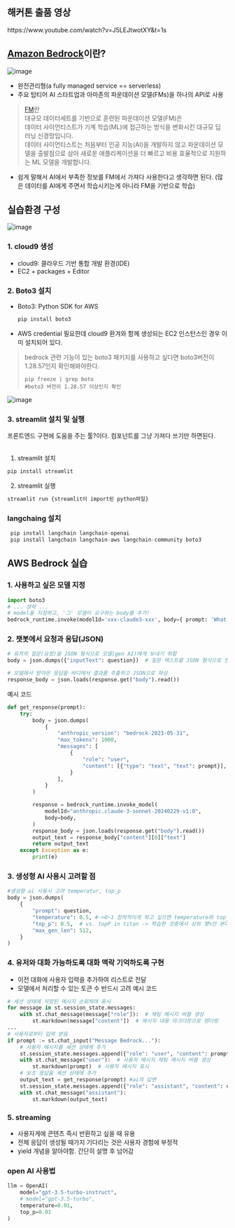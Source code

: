 ## 해커톤 출품 영상
<p> https://www.youtube.com/watch?v=J5LEJtwotXY&t=1s </p>

## [Amazon Bedrock](https://docs.aws.amazon.com/ko_kr/bedrock/latest/userguide/what-is-bedrock.html)이란?
![image](https://github.com/user-attachments/assets/9e495768-ab05-462c-b01e-87091c34bbff)

- 완전관리형(a fully managed service == serverless)
- 주요 탑티어 AI 스타트업과 아마존의 파운데이션 모델(FMs)을 하나의 API로 사용
>[FM](https://aws.amazon.com/ko/what-is/foundation-models/)란   
>대규모 데이터세트를 기반으로 훈련된 파운데이션 모델(FM)은   
>데이터 사이언티스트가 기계 학습(ML)에 접근하는 방식을 변화시킨 대규모 딥 러닝 신경망입니다.    
>데이터 사이언티스트는 처음부터 인공 지능(AI)을 개발하지 않고 파운데이션 모델을 출발점으로 삼아 새로운 애플리케이션을 더 빠르고 비용 효율적으로 지원하는 ML 모델을 개발합니다.   

- 쉽게 말해서 AI에서 부족한 정보를 FM에서 가져다 사용한다고 생각하면 된다. (많은 데이터를 AI에게 주면서 학습시키는게 아니라 FM을 기반으로 학습)

## 실습환경 구성
![image](https://github.com/user-attachments/assets/7b92dbcd-0981-477e-8b93-c276f22cac0f)

### 1. cloud9 생성
- cloud9: 클라우드 기반 통합 개발 환경(IDE)
- EC2 + packages + Editor
### 2. Boto3 설치
- Boto3: Python SDK for AWS
  ```python
  pip install boto3
  ```
- AWS credential 필요한데 cloud9 환겨와 함께 생성되는 EC2 인스턴스인 경우 이미 설치되어 있다.
>bedrock 관련 기능이 있는 boto3 패키지를 사용하고 싶다면 boto3버전이 1.28.57인지 확인해봐야한다.
>```console
>pip freeze | grep boto
>#boto3 버전이 1.28.57 이상인지 확인
>```
![image](https://github.com/user-attachments/assets/b234c828-8940-49d7-8b2f-08daf11ae1d2)

### 3. streamlit 설치 및 실행
프론트엔드 구현에 도움을 주는 툴?이다. 컴포넌트를 그냥 가져다 쓰기만 하면된다.   
<br>
1. streamlit 설치
```python
pip install streamlit
```
2. streamlit 실행
```python
streamlit run {streamlit이 import된 python파일}
```

### langchaing 설치
```python
 pip install langchain langchain-openai
 pip install langchain langchain-aws langchain-community boto3
```

## AWS Bedrock 실습
### 1. 사용하고 싶은 모델 지정
```python
import boto3
# ... 생략 ...
# model을 지정하고, '그' 모델이 요구하는 body를 추가!
bedrock_runtime.invoke(modelId='xxx-claude3-xxx', body={ prompt: 'What is Amazon Bedrock' })
```
### 2. 챗봇에서 요청과 응답(JSON)
```python
# 유저의 질문(요청)을 JSON 형식으로 모델(gen AI)에게 보내기 위함
body = json.dumps({"inputText": question})  # 질문 텍스트를 JSON 형식으로 인코딩

# 모델에서 받아온 응답을 바디에서 결과를 추출하고 JSON으로 파싱
response_body = json.loads(response.get("body").read())
```
예시 코드
```python
def get_response(prompt):
    try:
        body = json.dumps(
            {
                "anthropic_version": "bedrock-2023-05-31",
                "max_tokens": 1000,
                "messages": [
                    {
                        "role": "user",
                        "content": [{"type": "text", "text": prompt}],
                    }
                ],
            }
        )

        response = bedrock_runtime.invoke_model(
            modelId="anthropic.claude-3-sonnet-20240229-v1:0",
            body=body,
        )
        response_body = json.loads(response.get("body").read())
        output_text = response_body["content"][0]["text"]
        return output_text
    except Exception as e:
        print(e)
```
### 3. 생성형 AI 사용시 고려할 점
```python
#생성형 ai 사용시 고려 temperatur, top_p
body = json.dumps(
    {
        "prompt": question,
        "temperature": 0.5, #->0~1 창의적이게 하고 싶으면 temperature와 top_p올리고, 0에 가까울수록 사실적...
        "top_p": 0.5,  # vs. topP in titan -> 학습한 것중에서 상위 몇%만 본다. top_p가 줄어들수록 정확해짐
        "max_gen_len": 512,
    }
)
```

### 4. 유저와 대화 가능하도록 대화 맥락 기억하도록 구현
- 이전 대화에 사용자 입력을 추가하여 리스트로 전달
- 모델에서 처리할 수 있는 토큰 수 반드시 고려
예시 코드
```python
# 세션 상태에 저장된 메시지 순회하며 표시
for message in st.session_state.messages:
    with st.chat_message(message["role"]):  # 채팅 메시지 버블 생성
        st.markdown(message["content"])  # 메시지 내용 마크다운으로 렌더링
...
# 사용자로부터 입력 받음
if prompt := st.chat_input("Message Bedrock..."):
    # 사용자 메시지를 세션 상태에 추가
    st.session_state.messages.append({"role": "user", "content": prompt})
    with st.chat_message("user"):  # 사용자 메시지 채팅 메시지 버블 생성
        st.markdown(prompt)  # 사용자 메시지 표시
    # 보조 응답을 세션 상태에 추가
    output_text = get_response(prompt) #ai의 답변
    st.session_state.messages.append({"role": "assistant", "content": output_text}) # 보조 메시지 채팅 메시지 버블 생성
    with st.chat_message("assistant"):
        st.markdown(output_text)

```
### 5. streaming
- 사용자게에 콘텐츠 즉시 반환하고 싶을 때 유용
- 전체 응답이 생성될 때가지 기다리는 것은 사용자 경험에 부정적
- yield 개념을 알아야함. 간단히 설명 후 넘어감

### open AI 사용법
```python
llm = OpenAI(
    model="gpt-3.5-turbo-instruct",
    # model="gpt-3.5-turbo",
    temperature=0.01, 
    top_p=0.01
)
```
